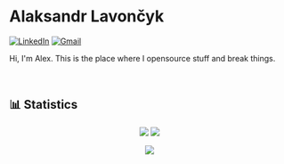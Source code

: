 # Alaksandr Lavončyk

[![LinkedIn](https://img.shields.io/badge/-lavoncyk-%230077B5.svg?style=flat-square&logo=linkedin&logoColor=white&link=https://www.linkedin.com/in/lavoncyk/)](https://www.linkedin.com/in/lavoncyk/) [![Gmail](https://img.shields.io/badge/-alaksandr.lavoncyk@gmail.com-D14836?style=flat-square&logo=gmail&logoColor=white&link=mailto:alaksandr.lavoncyk@gmail.com)](mailto:alaksandr.lavoncyk@gmail.com)

<p>Hi, I'm Alex. This is the place where I opensource stuff and break things.</p>

<br/>

## 📊 Statistics
<div align="center">
  <img src="https://github-readme-stats.vercel.app/api/top-langs/?username=mrr2d2&hide_border=true&layout=compact" align="center" />
  <img src="https://github-readme-stats.vercel.app/api?username=mrR2D2&show_icons=true&count_private=true&hide_title=true&include_all_commits=true" align="center" />
</div>

<br/>

<div align="center">
  <img src="https://komarev.com/ghpvc/?username=mrR2D2&style=flat-square" align="center" />
</div> 
